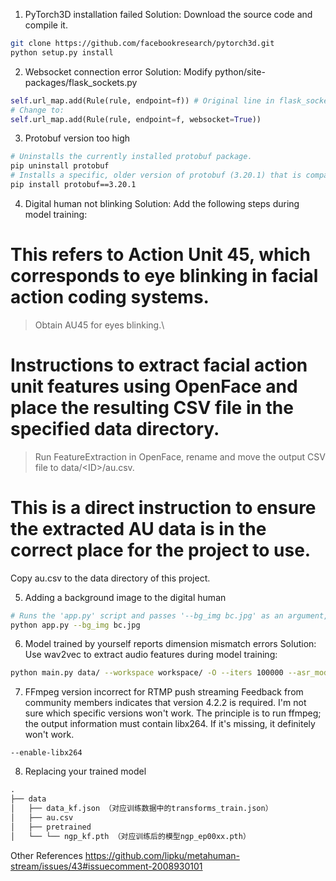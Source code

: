 1.  PyTorch3D installation failed
    Solution: Download the source code and compile it.

```bash
git clone https://github.com/facebookresearch/pytorch3d.git
python setup.py install
```

2.  Websocket connection error
    Solution: Modify python/site-packages/flask\_sockets.py

```python
self.url_map.add(Rule(rule, endpoint=f)) # Original line in flask_sockets.py.
# Change to:
self.url_map.add(Rule(rule, endpoint=f, websocket=True))
```

3. Protobuf version too high

```bash
# Uninstalls the currently installed protobuf package.
pip uninstall protobuf 
# Installs a specific, older version of protobuf (3.20.1) that is compatible.
pip install protobuf==3.20.1 
```

4. Digital human not blinking
Solution: Add the following steps during model training:

# This refers to Action Unit 45, which corresponds to eye blinking in facial action coding systems.
> Obtain AU45 for eyes blinking.\ 

# Instructions to extract facial action unit features using OpenFace and place the resulting CSV file in the specified data directory.
> Run FeatureExtraction in OpenFace, rename and move the output CSV file to data/\<ID>/au.csv. 

# This is a direct instruction to ensure the extracted AU data is in the correct place for the project to use.
Copy au.csv to the data directory of this project. 

5. Adding a background image to the digital human

```bash
# Runs the 'app.py' script and passes '--bg_img bc.jpg' as an argument, setting 'bc.jpg' as the background image.
python app.py --bg_img bc.jpg
```

6. Model trained by yourself reports dimension mismatch errors
Solution: Use wav2vec to extract audio features during model training:

```bash
python main.py data/ --workspace workspace/ -O --iters 100000 --asr_model cpierse/wav2vec2-large-xlsr-53-esperanto
```

7. FFmpeg version incorrect for RTMP push streaming
Feedback from community members indicates that version 4.2.2 is required. I'm not sure which specific versions won't work. The principle is to run ffmpeg; the output information must contain libx264. If it's missing, it definitely won't work.
```
--enable-libx264
```
8. Replacing your trained model
```python
.
├── data
│   ├── data_kf.json （对应训练数据中的transforms_train.json）
│   ├── au.csv			
│   ├── pretrained
│   └── └── ngp_kf.pth （对应训练后的模型ngp_ep00xx.pth）

```

Other References
https://github.com/lipku/metahuman-stream/issues/43#issuecomment-2008930101


